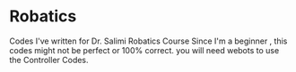 # Robatics
Codes I've written for Dr. Salimi Robatics Course
Since I'm a beginner , this codes might not be perfect or 100% correct. you will need webots to use the Controller Codes.
